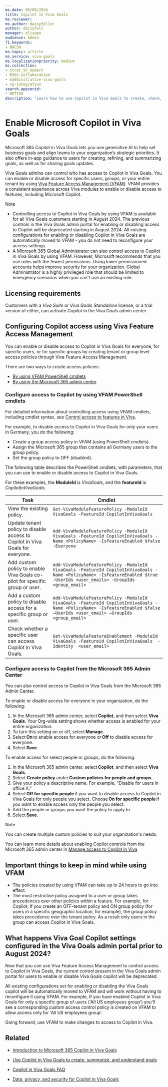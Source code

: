 ```yaml
---
ms.date: 09/09/2024
title: Copilot in Viva Goals
ms.reviewer: 
ms.author: daisyfeller
author: daisyfell
manager: elizapo
audience: Admin
f1.keywords:
- NOCSH
ms.topic: article
ms.service: viva-goals
ms.localizationpriority: medium
ms.collection:  
- Strat_SP_modern
- M365-collaboration
- m365initiative-viva-goals
- vg-integration  
search.appverid:
- MET150
description: "Learn how to use Copilot in Viva Goals to create, share, manage, and summarize organizational goals."
---
```


# Enable Microsoft Copilot in Viva Goals

Microsoft 365 Copilot in Viva Goals lets you use generative AI to help set business goals and align teams to your organization’s strategic priorities. It also offers in-app guidance to users for creating, refining, and summarizing goals, as well as for sharing goals updates.

Viva Goals admins can control who has access to Copilot in Viva Goals. You can enable or disable access for specific users, groups, or your entire tenant by using [Viva Feature Access Management (VFAM)](..\feature-access-management.md). VFAM provides a consistent experience across Viva modules to enable or disable access to features, including Microsoft Copilot.  

>[!NOTE]
> - Controlling access to Copilot in Viva Goals by using VFAM is available for all Viva Goals customers starting in August 2024. The previous controls in the Viva Goals admin portal for enabling or disabling access to Copilot will be deprecated starting in August 2024. All existing configurations for enabling or disabling Copilot in Viva Goals are automatically moved to VFAM - you do not need to reconfigure your access settings.
> - A Microsoft 365 Global Administrator can also control access to Copilot in Viva Goals by using VFAM. However, Microsoft recommends that you use roles with the fewest permissions. Using lower permissioned accounts helps improve security for your organization. Global Administrator is a highly privileged role that should be limited to emergency scenarios when you can't use an existing role.

## Licensing requirements

Customers with a *Viva Suite* or *Viva Goals Standalone* license, or a trial version of either, can activate Copilot in the Viva Goals admin center.

## Configuring Copilot access using Viva Feature Access Management

You can enable or disable access to Copilot in Viva Goals for everyone, for specific users, or for specific groups by creating tenant or group level access policies through Viva Feature Access Management.  

There are two ways to create access policies:

- [By using VFAM PowerShell cmdlets](#configure-access-to-copilot-by-using-vfam-powershell-cmdlets)
- [By using the Microsoft 365 admin center](#configure-access-to-copilot-from-the-microsoft-365-admin-center)

### Configure access to Copilot by using VFAM PowerShell cmdlets

For detailed information about controlling access using VFAM cmdlets, including cmdlet syntax, see [Control access to features in Viva](../feature-access-management.md).

For example, to disable access to Copilot in Viva Goals for only your users in Germany, you do the following:

- Create a group access policy in VFAM (using PowerShell cmdlets).
- Assign the Microsoft 365 group that contains all Germany users to the group policy.
- Set the group policy to OFF (disabled).

The following table describes the PowerShell cmdlets, with parameters, that you can use to enable or disable access to Copilot in Viva Goals.

For these examples, the **ModuleId** is *VivaGoals*, and the **featureId** is *CopilotInVivaGoals*.

|Task|Cmdlet|
|-|-|
|View the existing policy.|`Get-VivaModuleFeaturePolicy -ModuleId VivaGoals -FeatureId CopilotInVivaGoals`|
|Update tenant policy to disable access to Copilot in Viva Goals for everyone.|`Add-VivaModuleFeaturePolicy -ModuleId VivaGoals -FeatureId CopilotInVivaGoals -Name <PolicyName> -IsFeatureEnabled $false -Everyone`|
|Add custom policy to enable Viva Goals co-pilot for specific group or user.|`Add-VivaModuleFeaturePolicy -ModuleId VivaGoals -FeatureId CopilotInVivaGoals -Name <PolicyName> -IsFeatureEnabled $true -UserIds <user_emails> -GroupIds <group_email>`|
|Add a custom policy to disable access for a specific group or user.|`Add-VivaModuleFeaturePolicy -ModuleId VivaGoals -FeatureId CopilotInVivaGoals -Name <PolicyName> -IsFeatureEnabled $false –UserIds <user_email> –GroupIds <group_email>`|
|Check whether a specific user can access Copilot in Viva Goals.|`Get-VivaModuleFeatureEnablement -ModuleId VivaGoals -Featureid CopilotInVivaGoals  -Identity  <user_email>`|

### Configure access to Copilot from the Microsoft 365 Admin Center  

You can also control access to Copilot in Viva Goals from the Microsoft 365 Admin Center.  

To enable or disable access for everyone in your organization, do the following:

1. In the Microsoft 365 admin center, select **Copilot**, and then select **Viva Goals**. Your Org-wide setting shows whether access is enabled for your entire organization.
2. To turn this setting on or off, select **Manage**.
3. Select **On** to enable access for everyone or **Off** to disable access for everyone.
4. Select **Save**.

To enable access for select people or groups, do the following:

1. In the Microsoft 365 admin center, select **Copilot**, and then select **Viva Goals**.
2. Select **Create policy** under **Custom policies for people and groups**.
3. Give your policy a descriptive name. For example, "Disable for users in office X."
4. Select **Off for specific people** if you want to disable access to Copilot in Viva Goals for only people you select. Choose **On for specific people** if you want to enable access only the people you select.
5. Add the people or groups you want the policy to apply to.
6. Select **Save**.

> [!NOTE]
> You can create multiple custom policies to suit your organization's needs.

You can learn more details about enabling Copilot controls from the Microsoft 365 admin center in [Manage access to Copilot in Viva](../copilot/copilot-access-management.md)

## Important things to keep in mind while using VFAM

- The policies created by using VFAM can take up to 24 hours to go into effect.
- The most restrictive policy assigned to a user or group takes precedences over other policies within a feature. For example, for Copilot, if you create an OFF-tenant policy and ON group policy (for users in a specific geographic location, for example), the group policy takes precedence over the tenant policy. As a result only users in the group can access Copilot in Viva Goals.

## What happens Viva Goal Copilot settings configured in the Viva Goals admin portal prior to August 2024?

Now that you can use Viva Feature Access Management to control access to Copilot in Viva Goals, the current control present in the Viva Goals admin portal for users to enable or disable Viva Goals copilot will be deprecated.

All existing configurations set for enabling or disabling the Viva Goals copilot will be automatically moved to VFAM and will work without having to reconfigure it using VFAM. For example, If you have enabled Copilot in Viva Goals for only a specific group of users ('All US employees group') you'll see a corresponding custom access control policy is created on VFAM to allow access only for 'All US employees group'.

Going forward, use VFAM to make changes to access to Copilot in Viva.

## Related

- [Introduction to Microsoft 365 Copilot in Viva Goals](https://support.microsoft.com/topic/introduction-to-microsoft-copilot-in-viva-goals-a1c1a5f1-9135-495b-969a-6a6172305ecc)

- [Use Copilot in Viva Goals to create, summarize, and understand goals](https://support.microsoft.com/topic/use-copilot-in-viva-goals-to-create-summarize-and-understand-goals-11bf3612-669c-49b1-99f4-93b942ba5099)

- [Copilot in Viva Goals FAQ](https://support.microsoft.com/topic/copilot-in-viva-goals-faq-31e9fbac-6214-4052-958f-9e766fd8b0e3)

- [Data, privacy, and security for Copilot in Viva Goals](vg-privacy-and-security.md#copilot-in-viva-goals)

